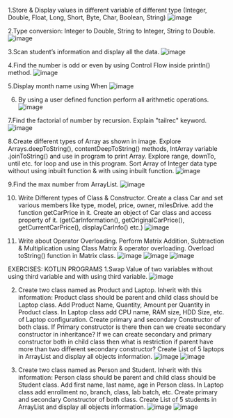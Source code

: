 1.Store & Display values in different variable of different type (Integer, Double, Float, Long, Short, Byte, Char, Boolean, String)
![image](https://user-images.githubusercontent.com/103524945/187037504-7de08783-fcfc-4899-89ea-bbb7e0616d91.png)

2.Type conversion:
Integer to Double, String to Integer, String to Double.
![image](https://user-images.githubusercontent.com/103524945/187037533-792f9fbd-01eb-4dcd-8e61-3436bd77cc78.png)

3.Scan student’s information and display all the data.
![image](https://user-images.githubusercontent.com/103524945/187037546-c33fd7b9-fd6f-4636-a2d8-8e28aae0e94f.png)

4.Find the number is odd or even by using Control Flow inside println() method.
![image](https://user-images.githubusercontent.com/103524945/187037553-d2e88698-c9ab-4b6e-aa0a-14a5710eaa65.png)

5.Display month name using When
![image](https://user-images.githubusercontent.com/103524945/187037556-a30d183d-8223-44de-92c8-f25985478e3c.png)

6. By using a user defined function perform all arithmetic operations.
![image](https://user-images.githubusercontent.com/103524945/187037565-8a648c93-c483-4444-982c-fd08f0ca53a7.png)

7.Find the factorial of number by recursion. Explain "tailrec" keyword.
![image](https://user-images.githubusercontent.com/103524945/187037577-551bc749-3047-4309-a0b6-1308065b8228.png)

8.Create different types of Array as shown in image. Explore Arrays.deepToString(), contentDeepToString() methods, IntArray variable .joinToString()
and use in program to print Array. Explore range, downTo, until etc. for loop and use in this program. Sort Array of Integer data type without using 
inbuilt function & with using inbuilt function.
![image](https://user-images.githubusercontent.com/103524945/187037590-b6ef5e58-f333-4f6f-a4ce-d9d56e30acb5.png)


9.Find the max number from ArrayList.
![image](https://user-images.githubusercontent.com/103524945/187037595-8269274b-4770-4122-bc4d-38c10e045daa.png)

10. Write Different types of Class & Constructor. Create a class Car and set various members like type, model, price, owner, milesDrive. add the function 
getCarPrice in it. Create an object of Car class and access property of it. 
(getCarInformation(), getOriginalCarPrice(), getCurrentCarPrice(), displayCarInfo() etc.)
![image](https://user-images.githubusercontent.com/103524945/187037615-27d4c235-8281-4ba4-98a0-ba795f1a8ead.png)

11. Write about Operator Overloading. Perform Matrix Addition, Subtraction & Multiplication using Class Matrix & operator overloading. 
Overload toString() function in Matrix class.
![image](https://user-images.githubusercontent.com/103524945/187037622-85a35a47-668e-4789-8fd9-d1c4d31716d8.png)
![image](https://user-images.githubusercontent.com/103524945/187037626-87d2cab6-ce75-41a2-b593-8901de8eead7.png)
![image](https://user-images.githubusercontent.com/103524945/187037632-03391249-24d5-4d8f-9b8b-38a8f8d50aa2.png)


EXERCISES: KOTLIN PROGRAMS
1.Swap Value of two variables without using third variable and with using third variable.
![image](https://user-images.githubusercontent.com/103524945/187037637-ad03749f-3b2e-4dfc-ac1f-e70ef06a22b1.png)

2. Create two class named as Product and Laptop. Inherit with this information: Product class should be parent and child class should be Laptop class. 
Add Product Name, Quantity, Amount per Quantity in Product class. In Laptop class add CPU name, RAM size, HDD Size, etc. of Laptop configuration. 
Create primary and secondary Constructor of both class. 
If Primary constructor is there then can we create secondary constructor in inheritance? 
If we can create secondary and primary constructor both in child class then what is restriction if parent have more than two different secondary constructor? 
Create List of 5 laptops in ArrayList and display all objects information.
![image](https://user-images.githubusercontent.com/103524945/187037642-e847e5f6-312d-4e15-b270-d040c5eb33db.png)
![image](https://user-images.githubusercontent.com/103524945/187037646-760858ad-9fd6-4639-9dd9-b76de1ece012.png)

3. Create two class named as Person and Student. Inherit with this information: Person class should be parent and child class should be Student class. 
Add first name, last name, age in Person class. In Laptop class add enrollment no, branch, class, lab batch, etc. 
Create primary and secondary Constructor of both class. 
Create List of 5 students in ArrayList and display all objects information.
![image](https://user-images.githubusercontent.com/103524945/187037650-83ece663-c8bf-423a-bf29-05445d6ca5ac.png)
![image](https://user-images.githubusercontent.com/103524945/187037654-ec6971b4-6193-4636-9294-1d21dac7be3e.png)
